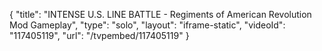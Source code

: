 {
    "title": "INTENSE U.S. LINE BATTLE - Regiments of American Revolution Mod Gameplay",
    "type": "solo",
    "layout": "iframe-static",
    "videoId": "117405119",
    "url": "\/tvpembed\/117405119"
}